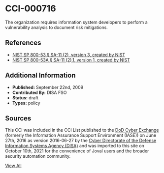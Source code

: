 # CCI-000716

The organization requires information system developers to perform a vulnerability analysis to document risk mitigations.

## References ##

* [NIST SP 800-53 § SA-11 (2), version 3, created by NIST](http://csrc.nist.gov/publications/PubsSPs.html)
* [NIST SP 800-53A § SA-11 (2).1, version 1, created by NIST](http://csrc.nist.gov/publications/PubsSPs.html)


## Additional Information ##

* **Published:** September 22nd, 2009
* **Contributed By:** DISA FSO
* **Status:** draft
* **Types:** policy

## Sources ##

This CCI was included in the CCI List published to the [DoD Cyber Exchange](https://public.cyber.mil/stigs/cci/)
(formerly the Information Assurance Support Environment (IASE)) on June 27th, 2016 as version
2016-06-27 by the [Cyber Directorate of the Defense Information Systems Agency (DISA)](https://public.cyber.mil/about-cyber/)
and was imported to this site on October 10th, 2021 for the convenience of Joval users and the broader
security automation community.

[View All](../README.md)
